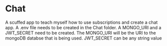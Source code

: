 # Chat
A scuffed app to teach myself how to use subscriptions and create a chat app.
A .env file needs to be created in the Chat folder. A MONGO_URI and a JWT_SECRET need to be created. The MONGO_URI will be the URI to the mongoDB databse that is being used.
JWT_SECRET can be any string value
